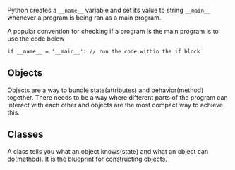 Python creates a `__name__` variable and set its value to string `__main__` whenever a program is being ran as a main program.

A popular convention for checking if a program is the main program is to use the code below

`if __name__ = '__main__':
  // run the code within the if block`

## Objects

Objects are a way to bundle state(attributes) and behavior(method) together. There needs to be a way where different parts of the program can interact with each other and objects are the most compact way to achieve this.

## Classes

A class tells you what an object knows(state) and what an object can do(method). It is the blueprint for constructing objects.
